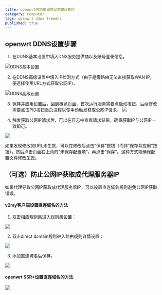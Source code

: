 ```yaml
---
title: openwrt旁路由设置动态DNS教程
category: computer
tags: openwrt ddns freedns
published: true
---
```

## openwrt DDNS设置步骤

1. 在DDNS基本设置中填入DNS服务提供商以及账号登录信息。

![DDNS基本设置](https://goooooouwa.eu.org:8143/static/images/openwrt-ddns-tutorial/5.png)

2. 在DDNS高级设置中填入IP检测方式（由于是旁路由无法直接获取WAN IP，便选择使用URL方式获取公网IP）。

![DDNS高级设置](https://goooooouwa.eu.org:8143/static/images/openwrt-ddns-tutorial/6.png)

3. 保存并应用设置后，回到概览页面，首次运行服务需要点启动按钮，后续修改需要点击PID按钮重启进程以便手动触发获取公网IP请求。
![](https://goooooouwa.eu.org:8143/static/images/openwrt-ddns-tutorial/8.png)

4. 触发获取公网IP请求后，可以在日志中查看请求结果，确保获取IP与公网IP一致即可。

![](https://goooooouwa.eu.org:8143/static/images/openwrt-ddns-tutorial/7.png)

如果发现修改的URL未生效，可以在修改后点击“保存”按钮（而非“保存并应用”按钮），然后点击页面右上角的“未保存配置项”，再点击“保存”。这种方式能确保配置文件修改生效。

## （可选）防止公网IP获取成代理服务器IP

如果代理导致公网IP获取成代理服务器IP，可以设置直连域名规则避免公网IP获取错误。

#### v2ray客户端设置直连域名的方法

1. 双击相应规则集进入规则集设置：

![](https://goooooouwa.eu.org:8143/static/images/openwrt-ddns-tutorial/1.png)

2. 双击direct domain规则进入路由规则详情设置：

![](https://goooooouwa.eu.org:8143/static/images/openwrt-ddns-tutorial/2.png)

3. 添加直连域名后保存。

![](https://goooooouwa.eu.org:8143/static/images/openwrt-ddns-tutorial/3.png)

#### openwrt SSR+设置直连域名的方法

![](https://goooooouwa.eu.org:8143/static/images/openwrt-ddns-tutorial/4.png)
